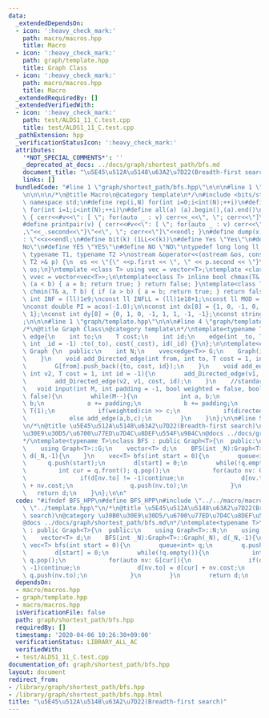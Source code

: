 ```yaml
---
data:
  _extendedDependsOn:
  - icon: ':heavy_check_mark:'
    path: macro/macros.hpp
    title: Macro
  - icon: ':heavy_check_mark:'
    path: graph/template.hpp
    title: Graph Class
  - icon: ':heavy_check_mark:'
    path: macro/macros.hpp
    title: Macro
  _extendedRequiredBy: []
  _extendedVerifiedWith:
  - icon: ':heavy_check_mark:'
    path: test/ALDS1_11_C.test.cpp
    title: test/ALDS1_11_C.test.cpp
  _pathExtension: hpp
  _verificationStatusIcon: ':heavy_check_mark:'
  attributes:
    '*NOT_SPECIAL_COMMENTS*': ''
    _deprecated_at_docs: ../docs/graph/shortest_path/bfs.md
    document_title: "\u5E45\u512A\u5148\u63A2\u7D22(Breadth-first search)"
    links: []
  bundledCode: "#line 1 \"graph/shortest_path/bfs.hpp\"\n\n\n#line 1 \"macro/macros.hpp\"\
    \n\n\n\n/*\n@title Macro\n@category template\n*/\n#include <bits/stdc++.h>\nusing\
    \ namespace std;\n#define rep(i,N) for(int i=0;i<int(N);++i)\n#define rep1(i,N)\
    \ for(int i=1;i<int(N);++i)\n#define all(a) (a).begin(),(a).end()\n#define print(v)\
    \ { cerr<<#v<<\": [ \"; for(auto _ : v) cerr<<_<<\", \"; cerr<<\"]\"<<endl; }\n\
    #define printpair(v) { cerr<<#v<<\": [ \"; for(auto _ : v) cerr<<\"{\"<<_.first<<\"\
    ,\"<<_.second<<\"}\"<<\", \"; cerr<<\"]\"<<endl; }\n#define dump(x) cerr<<#x<<\"\
    : \"<<x<<endl;\n#define bit(k) (1LL<<(k))\n#define Yes \"Yes\"\n#define No \"\
    No\"\n#define YES \"YES\"\n#define NO \"NO\"\ntypedef long long ll;\n\ntemplate<\
    \ typename T1, typename T2 >\nostream &operator<<(ostream &os, const pair< T1,\
    \ T2 >& p) {\n  os << \"{\" <<p.first << \", \" << p.second << \"}\";\n  return\
    \ os;\n}\ntemplate <class T> using vec = vector<T>;\ntemplate <class T> using\
    \ vvec = vector<vec<T>>;\n\ntemplate<class T> inline bool chmax(T& a, T b) { if\
    \ (a < b) { a = b; return true; } return false; }\ntemplate<class T> inline bool\
    \ chmin(T& a, T b) { if (a > b) { a = b; return true; } return false; }\n\nconst\
    \ int INF = (ll)1e9;\nconst ll INFLL = (ll)1e18+1;\nconst ll MOD = (ll)1e9+7;\n\
    \nconst double PI = acos(-1.0);\n\nconst int dx[8] = {1, 0, -1, 0, 1, -1, -1,\
    \ 1};\nconst int dy[8] = {0, 1, 0, -1, 1, 1, -1, -1};\nconst string dir = \"DRUL\"\
    ;\n\n\n#line 1 \"graph/template.hpp\"\n\n\n#line 4 \"graph/template.hpp\"\n\n\
    /*\n@title Graph Class\n@category template\n*/\ntemplate<typename T = int>\nstruct\
    \ edge{\n    int to;\n    T cost;\n    int id;\n    edge(int _to, T _cost = 1,\
    \ int _id = -1) :to(_to), cost(_cost), id(_id) {}\n};\n\ntemplate<class T>\nclass\
    \ Graph {\n  public:\n    int N;\n    vvec<edge<T>> G;\n    Graph(int _N): N(_N),G(_N){\n\
    \    }\n    void add_Directed_edge(int from, int to, T cost = 1, int id = -1){\n\
    \        G[from].push_back({to, cost, id});\n    }\n    void add_edge(int v1,\
    \ int v2, T cost = 1, int id = -1){\n        add_Directed_edge(v1, v2, cost, id);\n\
    \        add_Directed_edge(v2, v1, cost, id);\n    }\n    //standard input\n \
    \   void input(int M, int padding = -1, bool weighted = false, bool directed =\
    \ false){\n        while(M--){\n            int a, b;\n            cin >> a >>\
    \ b;\n            a += padding;\n            b += padding;\n            T c =\
    \ T(1);\n            if(weighted)cin >> c;\n            if(directed)add_Directed_edge(a,b,c);\n\
    \            else add_edge(a,b,c);\n        }\n    }\n};\n\n#line 5 \"graph/shortest_path/bfs.hpp\"\
    \n/*\n@title \u5E45\u512A\u5148\u63A2\u7D22(Breadth-first search)\n@category \u30B0\
    \u30E9\u30D5/\u6700\u77ED\u7D4C\u8DEF\u554F\u984C\n@docs ../docs/graph/shortest_path/bfs.md\n\
    */\ntemplate<typename T>\nclass BFS : public Graph<T>{\n  public:\n    using Graph<T>::N;\n\
    \    using Graph<T>::G;\n    vector<T> d;\n    BFS(int _N):Graph<T>::Graph(_N),\
    \ d(_N,-1){\n    }\n    vec<T> bfs(int start = 0){\n        queue<int> q;\n  \
    \      q.push(start);\n        d[start] = 0;\n        while(!q.empty()){\n   \
    \         int cur = q.front(); q.pop();\n            for(auto nv: G[cur]){\n \
    \               if(d[nv.to] != -1)continue;\n                d[nv.to] = d[cur]\
    \ + nv.cost;\n                q.push(nv.to);\n            }\n        }\n     \
    \   return d;\n    }\n};\n\n"
  code: "#ifndef BFS_HPP\n#define BFS_HPP\n#include \"../../macro/macros.hpp\"\n#include\
    \ \"../template.hpp\"\n/*\n@title \u5E45\u512A\u5148\u63A2\u7D22(Breadth-first\
    \ search)\n@category \u30B0\u30E9\u30D5/\u6700\u77ED\u7D4C\u8DEF\u554F\u984C\n\
    @docs ../docs/graph/shortest_path/bfs.md\n*/\ntemplate<typename T>\nclass BFS\
    \ : public Graph<T>{\n  public:\n    using Graph<T>::N;\n    using Graph<T>::G;\n\
    \    vector<T> d;\n    BFS(int _N):Graph<T>::Graph(_N), d(_N,-1){\n    }\n   \
    \ vec<T> bfs(int start = 0){\n        queue<int> q;\n        q.push(start);\n\
    \        d[start] = 0;\n        while(!q.empty()){\n            int cur = q.front();\
    \ q.pop();\n            for(auto nv: G[cur]){\n                if(d[nv.to] !=\
    \ -1)continue;\n                d[nv.to] = d[cur] + nv.cost;\n               \
    \ q.push(nv.to);\n            }\n        }\n        return d;\n    }\n};\n#endif"
  dependsOn:
  - macro/macros.hpp
  - graph/template.hpp
  - macro/macros.hpp
  isVerificationFile: false
  path: graph/shortest_path/bfs.hpp
  requiredBy: []
  timestamp: '2020-04-06 10:26:30+09:00'
  verificationStatus: LIBRARY_ALL_AC
  verifiedWith:
  - test/ALDS1_11_C.test.cpp
documentation_of: graph/shortest_path/bfs.hpp
layout: document
redirect_from:
- /library/graph/shortest_path/bfs.hpp
- /library/graph/shortest_path/bfs.hpp.html
title: "\u5E45\u512A\u5148\u63A2\u7D22(Breadth-first search)"
---
```

